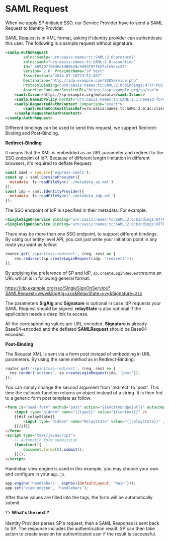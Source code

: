 # SAML Request

When we apply SP-initiated SSO, our Service Provider have to send a SAML Request to Identity Provider.

SAML Request is in XML format, asking if identity provider can authenticate this user. The following is a sample request without signature.

```xml
<samlp:AuthnRequest 
        xmlns:samlp="urn:oasis:names:tc:SAML:2.0:protocol" 
        xmlns:saml="urn:oasis:names:tc:SAML:2.0:assertion" 
        ID="_809707f0030a5d00620c9d9df97f627afe9dcc24" 
        Version="2.0" ProviderName="SP test" 
        IssueInstant="2014-07-16T23:52:45Z" 
        Destination="http://idp.example.com/SSOService.php" 
        ProtocolBinding="urn:oasis:names:tc:SAML:2.0:bindings:HTTP-POST" 
        AssertionConsumerServiceURL="https://sp.example.org/sp/sso">
    <saml:Issuer>https://sp.example.org/metadata</saml:Issuer>
    <samlp:NameIDPolicy Format="urn:oasis:names:tc:SAML:1.1:nameid-format:emailAddress" AllowCreate="true"/>
    <samlp:RequestedAuthnContext Comparison="exact">
        <saml:AuthnContextClassRef>urn:oasis:names:tc:SAML:2.0:ac:classes:Password</saml:AuthnContextClassRef>
    </samlp:RequestedAuthnContext>
</samlp:AuthnRequest>
```

Different bindings can be used to send this request, we support Redirect-Binding and Post-Binding. 

**Redirect-Binding**

It means that the XML is embedded as an URL parameter and redirect to the SSO endpoint of IdP. Because of different length limitation in different browsers, it's required to deflate Request.

```javascript
const saml = require('express-saml2');
const sp = saml.ServiceProvider({
  metadata: fs.readFileSync('./metadata_sp.xml')
});
const idp = saml.IdentityProvider({
  metadata: fs.readFileSync('./metadata_idp.xml')
});
```

The SSO endpoint of IdP is specified in their metadata. For example:

```xml
<SingleSignOnService Binding="urn:oasis:names:tc:SAML:2.0:bindings:HTTP-Redirect" Location="https://idp.example.org/sso/SingleSignOnService"/>
<SingleSignOnService Binding="urn:oasis:names:tc:SAML:2.0:bindings:HTTP-POST" Location="https://idp.example.org/sso/SingleSignOnService"/>
```

There may be more than one SSO endpoint, to support different bindings. By using our entity level API, you can just write your initiation point in any route you want as follow:

```javascript
router.get('/spinitsso-redirect', (req, res) => {
	res.redirect(sp.createLoginRequest(idp, 'redirect'));
});
```
By applying the preference of SP and IdP, `sp.createLoginRequest`returns an URL which is in following general format:

https://idp.example.org/sso/SingleSignOnService?SAMLRequest=www&SigAlg=xxx&RelayState=yyy&Signature=zzz

The parameters **SigAlg** and **Signature** is optional in case IdP requests your SAML Request should be signed. **relayState** is also optional if the application needs a deep link to access.

All the corresponding values are URL-encoded. **Signature** is already Base64-encoded and the deflated **SAMLRequest** should be Base64-encoded.

**Post-Binding**

The Request XML is sent via a form post instead of embedding in URL parameters. By using the same method as in Redirect-Binding:

```javascript
router.get('/spinitsso-redirect', (req, res) => {
  res.render('actions', sp.createLoginRequest(idp, 'post'));
});
```

You can simply change the second argument from 'redirect' to 'post'. This time the callback function returns an object instead of a string. It is then fed to a generic form post template as follow:

```html
<form id="saml-form" method="post" action="{{entityEndpoint}}" autocomplete="off">
    <input type="hidden" name="{{type}}" value="{{context}}" />
    {{#if relayState}}
        <input type="hidden" name="RelayState" value="{{relayState}}" />
    {{/if}}
</form>
<script type="text/javascript">
    // Automatic form submission
    (function(){
        document.forms[0].submit();
    })();
</script>
```

Handlebar view engine is used in this example, you may choose your own and configure in your `app.js`.

```javascript
app.engine('handlebars', exphbs({defaultLayout: 'main'}));
app.set('view engine', 'handlebars');
```

After those values are filled into the tags, the form will be automatically submit.

?> **What's the next ?** <br/><br/>
Identity Provider parses SP's request, then a SAML Response is sent back to SP. The response includes the authentication result. SP can then take action to create session for authenticated user if the result is successful.
